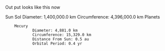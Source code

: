 Out put looks like this now

Sun
Sol
        Diameter: 1,400,000.0 km
        Circumference: 4,396,000.0 km
        Planets

        Mecury
                Diameter: 4,881.0 km
                Circumference: 15,329.0 km
                Distance From Sun: 0.5 au
                Orbital Period: 0.4 yr
